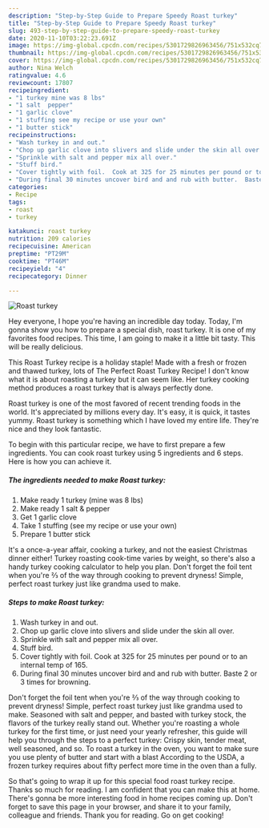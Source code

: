 ```yaml
---
description: "Step-by-Step Guide to Prepare Speedy Roast turkey"
title: "Step-by-Step Guide to Prepare Speedy Roast turkey"
slug: 493-step-by-step-guide-to-prepare-speedy-roast-turkey
date: 2020-11-10T03:22:23.691Z
image: https://img-global.cpcdn.com/recipes/5301729826963456/751x532cq70/roast-turkey-recipe-main-photo.jpg
thumbnail: https://img-global.cpcdn.com/recipes/5301729826963456/751x532cq70/roast-turkey-recipe-main-photo.jpg
cover: https://img-global.cpcdn.com/recipes/5301729826963456/751x532cq70/roast-turkey-recipe-main-photo.jpg
author: Nina Welch
ratingvalue: 4.6
reviewcount: 17807
recipeingredient:
- "1 turkey mine was 8 lbs"
- "1 salt  pepper"
- "1 garlic clove"
- "1 stuffing see my recipe or use your own"
- "1 butter stick"
recipeinstructions:
- "Wash turkey in and out."
- "Chop up garlic clove into slivers and slide under the skin all over."
- "Sprinkle with salt and pepper mix all over."
- "Stuff bird."
- "Cover tightly with foil.  Cook at 325 for 25 minutes per pound or to an internal temp of 165."
- "During final 30 minutes uncover bird and and rub with butter.  Baste 2 or 3 times for browning."
categories:
- Recipe
tags:
- roast
- turkey

katakunci: roast turkey 
nutrition: 209 calories
recipecuisine: American
preptime: "PT29M"
cooktime: "PT46M"
recipeyield: "4"
recipecategory: Dinner

---
```



![Roast turkey](https://img-global.cpcdn.com/recipes/5301729826963456/751x532cq70/roast-turkey-recipe-main-photo.jpg)

Hey everyone, I hope you're having an incredible day today. Today, I'm gonna show you how to prepare a special dish, roast turkey. It is one of my favorites food recipes. This time, I am going to make it a little bit tasty. This will be really delicious.

This Roast Turkey recipe is a holiday staple! Made with a fresh or frozen and thawed turkey, lots of The Perfect Roast Turkey Recipe! I don&#39;t know what it is about roasting a turkey but it can seem like. Her turkey cooking method produces a roast turkey that is always perfectly done.

Roast turkey is one of the most favored of recent trending foods in the world. It's appreciated by millions every day. It's easy, it is quick, it tastes yummy. Roast turkey is something which I have loved my entire life. They're nice and they look fantastic.


To begin with this particular recipe, we have to first prepare a few ingredients. You can cook roast turkey using 5 ingredients and 6 steps. Here is how you can achieve it.

<!--inarticleads1-->

##### The ingredients needed to make Roast turkey:

1. Make ready 1 turkey (mine was 8 lbs)
1. Make ready 1 salt &amp; pepper
1. Get 1 garlic clove
1. Take 1 stuffing (see my recipe or use your own)
1. Prepare 1 butter stick


It&#39;s a once-a-year affair, cooking a turkey, and not the easiest Christmas dinner either! Turkey roasting cook-time varies by weight, so there&#39;s also a handy turkey cooking calculator to help you plan. Don&#39;t forget the foil tent when you&#39;re ⅔ of the way through cooking to prevent dryness! Simple, perfect roast turkey just like grandma used to make. 

<!--inarticleads2-->

##### Steps to make Roast turkey:

1. Wash turkey in and out.
1. Chop up garlic clove into slivers and slide under the skin all over.
1. Sprinkle with salt and pepper mix all over.
1. Stuff bird.
1. Cover tightly with foil.  Cook at 325 for 25 minutes per pound or to an internal temp of 165.
1. During final 30 minutes uncover bird and and rub with butter.  Baste 2 or 3 times for browning.


Don&#39;t forget the foil tent when you&#39;re ⅔ of the way through cooking to prevent dryness! Simple, perfect roast turkey just like grandma used to make. Seasoned with salt and pepper, and basted with turkey stock, the flavors of the turkey really stand out. Whether you&#39;re roasting a whole turkey for the first time, or just need your yearly refresher, this guide will help you through the steps to a perfect turkey: Crispy skin, tender meat, well seasoned, and so. To roast a turkey in the oven, you want to make sure you use plenty of butter and start with a blast According to the USDA, a frozen turkey requires about fifty perfect more time in the oven than a fully. 

So that's going to wrap it up for this special food roast turkey recipe. Thanks so much for reading. I am confident that you can make this at home. There's gonna be more interesting food in home recipes coming up. Don't forget to save this page in your browser, and share it to your family, colleague and friends. Thank you for reading. Go on get cooking!
